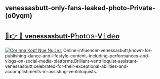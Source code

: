 ## venessasbutt-only-fans​-leaked-photo​-Private-(o0yqm)


# <h2><a href="https://mediaupload.pro?title=venessasbutt&ref=git">🔗👉 🔴 venessasbutt-P𝚑ot𝚘𝚜-V𝚒d𝚎o</a></h2>

[![Corinna Kopf Nue Nu𝚍e𝚜](https://i.imgur.com/0qMVB7G.gif)](https://mediaupload.pro?title=venessasbutt&ref=git)
Online-influencer-venessasbutt,known-for-publishing-dance-and-lifestyle-content,-including-performances-and-vlogs-on-social-media-platforms.Brilliant-ventriloquist-assistant-venessasbutt,celebrated-for-their-exceptional-abilities-and-accomplishments-in-assisting-ventriloquists.  